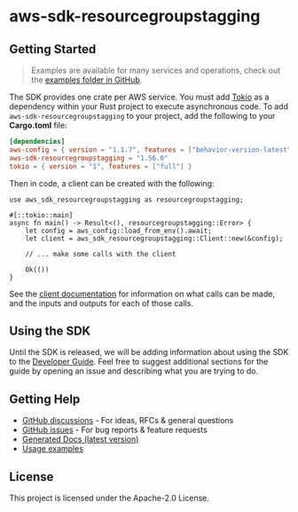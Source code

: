 # aws-sdk-resourcegroupstagging

## Getting Started

> Examples are available for many services and operations, check out the
> [examples folder in GitHub](https://github.com/awslabs/aws-sdk-rust/tree/main/examples).

The SDK provides one crate per AWS service. You must add [Tokio](https://crates.io/crates/tokio)
as a dependency within your Rust project to execute asynchronous code. To add `aws-sdk-resourcegroupstagging` to
your project, add the following to your **Cargo.toml** file:

```toml
[dependencies]
aws-config = { version = "1.1.7", features = ["behavior-version-latest"] }
aws-sdk-resourcegroupstagging = "1.56.0"
tokio = { version = "1", features = ["full"] }
```

Then in code, a client can be created with the following:

```rust,no_run
use aws_sdk_resourcegroupstagging as resourcegroupstagging;

#[::tokio::main]
async fn main() -> Result<(), resourcegroupstagging::Error> {
    let config = aws_config::load_from_env().await;
    let client = aws_sdk_resourcegroupstagging::Client::new(&config);

    // ... make some calls with the client

    Ok(())
}
```

See the [client documentation](https://docs.rs/aws-sdk-resourcegroupstagging/latest/aws_sdk_resourcegroupstagging/client/struct.Client.html)
for information on what calls can be made, and the inputs and outputs for each of those calls.

## Using the SDK

Until the SDK is released, we will be adding information about using the SDK to the
[Developer Guide](https://docs.aws.amazon.com/sdk-for-rust/latest/dg/welcome.html). Feel free to suggest
additional sections for the guide by opening an issue and describing what you are trying to do.

## Getting Help

* [GitHub discussions](https://github.com/awslabs/aws-sdk-rust/discussions) - For ideas, RFCs & general questions
* [GitHub issues](https://github.com/awslabs/aws-sdk-rust/issues/new/choose) - For bug reports & feature requests
* [Generated Docs (latest version)](https://awslabs.github.io/aws-sdk-rust/)
* [Usage examples](https://github.com/awslabs/aws-sdk-rust/tree/main/examples)

## License

This project is licensed under the Apache-2.0 License.

